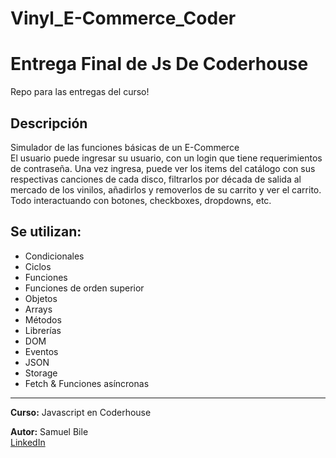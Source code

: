 # Vinyl_E-Commerce_Coder
# Entrega Final de Js De Coderhouse
Repo para las entregas del curso!

## Descripción

Simulador de las funciones básicas de un E-Commerce  
El usuario puede ingresar su usuario, con un login que tiene requerimientos de contraseña. Una vez ingresa, puede ver los items del catálogo con sus respectivas canciones de cada disco, filtrarlos por década de salida al mercado de los vinilos, añadirlos y removerlos de su carrito y ver el carrito. Todo interactuando con botones, checkboxes, dropdowns, etc.

## Se utilizan:
+ Condicionales
+ Ciclos
+ Funciones
+ Funciones de orden superior
+ Objetos
+ Arrays
+ Métodos
+ Librerías
+ DOM
+ Eventos
+ JSON
+ Storage
+ Fetch & Funciones asíncronas

---
**Curso:** Javascript en Coderhouse

**Autor:** Samuel Bile  
[LinkedIn](https://www.linkedin.com/in/samuel-isaiah-bile-monta%C3%B1o-aaa43a222/)
